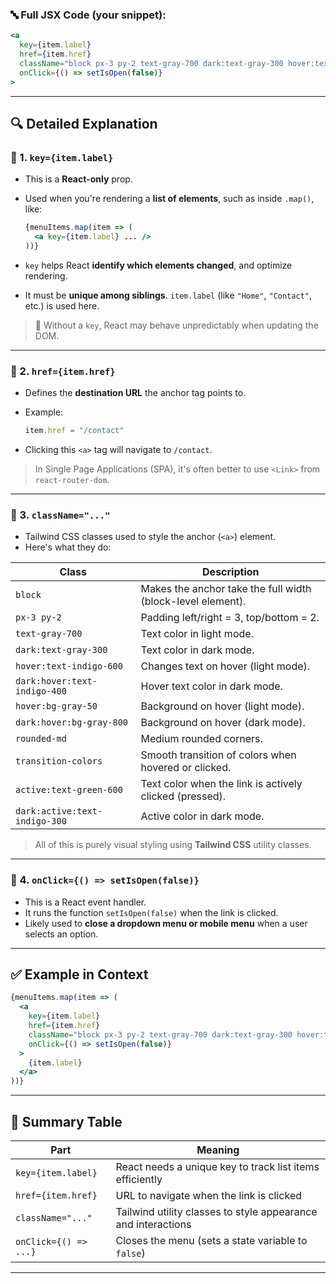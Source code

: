 ### 🔤 Full JSX Code (your snippet):

```jsx
<a
  key={item.label}
  href={item.href}
  className="block px-3 py-2 text-gray-700 dark:text-gray-300 hover:text-indigo-600 dark:hover:text-indigo-400 hover:bg-gray-50 dark:hover:bg-gray-800 rounded-md transition-colors active:text-green-600 dark:active:text-indigo-300"
  onClick={() => setIsOpen(false)}
>
```

---

## 🔍 Detailed Explanation

### 🧩 1. `key={item.label}`

* This is a **React-only** prop.

* Used when you're rendering a **list of elements**, such as inside `.map()`, like:

  ```jsx
  {menuItems.map(item => (
    <a key={item.label} ... />
  ))}
  ```

* `key` helps React **identify which elements changed**, and optimize rendering.

* It must be **unique among siblings**. `item.label` (like `"Home"`, `"Contact"`, etc.) is used here.

> 🔸 Without a `key`, React may behave unpredictably when updating the DOM.

---

### 🔗 2. `href={item.href}`

* Defines the **destination URL** the anchor tag points to.

* Example:

  ```js
  item.href = "/contact"
  ```

* Clicking this `<a>` tag will navigate to `/contact`.

> In Single Page Applications (SPA), it's often better to use `<Link>` from `react-router-dom`.

---

### 🎨 3. `className="..."`

* Tailwind CSS classes used to style the anchor (`<a>`) element.
* Here's what they do:

| Class                         | Description                                                 |
| ----------------------------- | ----------------------------------------------------------- |
| `block`                       | Makes the anchor take the full width (block-level element). |
| `px-3 py-2`                   | Padding left/right = 3, top/bottom = 2.                     |
| `text-gray-700`               | Text color in light mode.                                   |
| `dark:text-gray-300`          | Text color in dark mode.                                    |
| `hover:text-indigo-600`       | Changes text on hover (light mode).                         |
| `dark:hover:text-indigo-400`  | Hover text color in dark mode.                              |
| `hover:bg-gray-50`            | Background on hover (light mode).                           |
| `dark:hover:bg-gray-800`      | Background on hover (dark mode).                            |
| `rounded-md`                  | Medium rounded corners.                                     |
| `transition-colors`           | Smooth transition of colors when hovered or clicked.        |
| `active:text-green-600`       | Text color when the link is actively clicked (pressed).     |
| `dark:active:text-indigo-300` | Active color in dark mode.                                  |

> All of this is purely visual styling using **Tailwind CSS** utility classes.

---

### 🧠 4. `onClick={() => setIsOpen(false)}`

* This is a React event handler.
* It runs the function `setIsOpen(false)` when the link is clicked.
* Likely used to **close a dropdown menu or mobile menu** when a user selects an option.

---

## ✅ Example in Context

```jsx
{menuItems.map(item => (
  <a
    key={item.label}
    href={item.href}
    className="block px-3 py-2 text-gray-700 dark:text-gray-300 hover:text-indigo-600 dark:hover:text-indigo-400 hover:bg-gray-50 dark:hover:bg-gray-800 rounded-md transition-colors active:text-green-600 dark:active:text-indigo-300"
    onClick={() => setIsOpen(false)}
  >
    {item.label}
  </a>
))}
```

---

## 📝 Summary Table

| Part                  | Meaning                                                       |
| --------------------- | ------------------------------------------------------------- |
| `key={item.label}`    | React needs a unique key to track list items efficiently      |
| `href={item.href}`    | URL to navigate when the link is clicked                      |
| `className="..."`     | Tailwind utility classes to style appearance and interactions |
| `onClick={() => ...}` | Closes the menu (sets a state variable to `false`)            |

---

